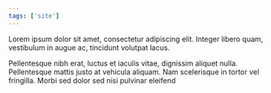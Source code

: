 ```yaml
---
tags: ['site']
---
```


Lorem ipsum dolor sit amet, consectetur adipiscing elit. Integer libero quam, vestibulum in augue ac, tincidunt volutpat lacus. 

Pellentesque nibh erat, luctus et iaculis vitae, dignissim aliquet nulla. Pellentesque mattis justo at vehicula aliquam. Nam scelerisque in tortor vel fringilla. Morbi sed dolor sed nisi pulvinar eleifend 


